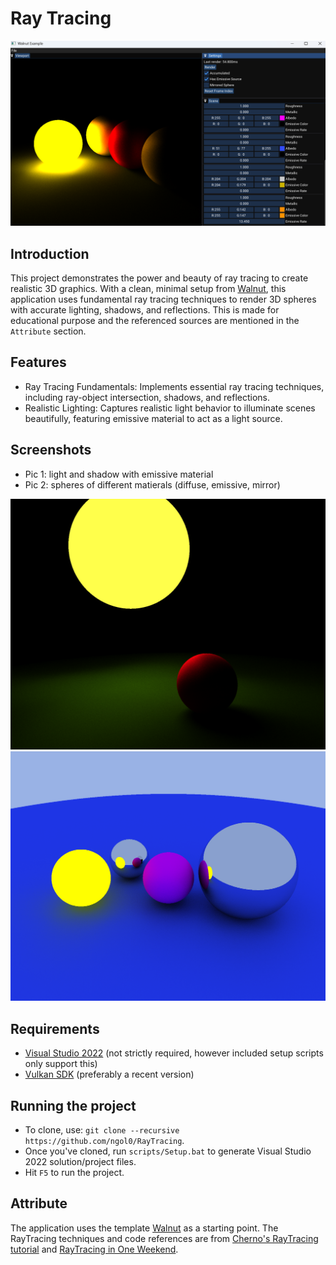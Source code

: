 # Ray Tracing

<img src="https://github.com/ngol0/RayTracing/blob/master/4.png" width="900" title="pic 2">

## Introduction
This project demonstrates the power and beauty of ray tracing to create realistic 3D graphics. With a clean, minimal setup from [Walnut](https://github.com/StudioCherno/Walnut), this application uses fundamental ray tracing techniques to render 3D spheres with accurate lighting, shadows, and reflections. This is made for educational purpose and the referenced sources are mentioned in the `Attribute` section.

## Features
* Ray Tracing Fundamentals: Implements essential ray tracing techniques, including ray-object intersection, shadows, and reflections.
* Realistic Lighting: Captures realistic light behavior to illuminate scenes beautifully, featuring emissive material to act as a light source.

## Screenshots
* Pic 1: light and shadow with emissive material
* Pic 2: spheres of different matierals (diffuse, emissive, mirror)

<img src="https://github.com/ngol0/RayTracing/blob/master/2.png" width="600" title="pic 1">

<img src="https://github.com/ngol0/RayTracing/blob/master/3.png" width="600" title="pic 2">

## Requirements
- [Visual Studio 2022](https://visualstudio.com) (not strictly required, however included setup scripts only support this)
- [Vulkan SDK](https://vulkan.lunarg.com/sdk/home#windows) (preferably a recent version)

## Running the project
- To clone, use: `git clone --recursive https://github.com/ngol0/RayTracing`.
- Once you've cloned, run `scripts/Setup.bat` to generate Visual Studio 2022 solution/project files.
- Hit `F5` to run the project.

## Attribute
The application uses the template [Walnut](https://github.com/StudioCherno/Walnut) as a starting point. The RayTracing techniques and code references are from [Cherno's RayTracing tutorial](https://www.youtube.com/watch?v=gfW1Fhd9u9Q) and [RayTracing in One Weekend](https://raytracing.github.io/books/RayTracingInOneWeekend.html).
